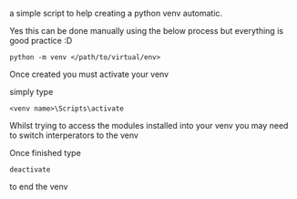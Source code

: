 a simple script to help creating a python venv automatic.

Yes this can be done manually using the below process but everything is good practice :D 

```python -m venv </path/to/virtual/env>```

Once created you must activate your venv

simply type

```<venv name>\Scripts\activate```

Whilst trying to access the modules installed into your venv you may need to switch interperators to the venv

Once finished type

```deactivate```

to end the venv
